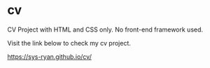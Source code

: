# cv

CV Project with HTML and CSS only. 
No front-end framework used. 

Visit the link below to check my cv project.

https://sys-ryan.github.io/cv/
